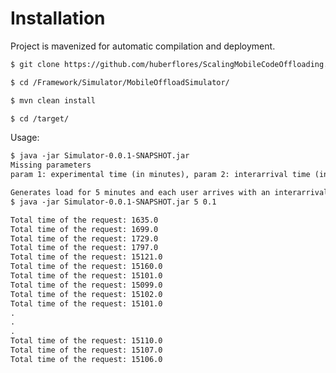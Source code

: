 Installation
============

Project is mavenized for automatic compilation and deployment.


```xml
$ git clone https://github.com/huberflores/ScalingMobileCodeOffloading.git
````

```xml
$ cd /Framework/Simulator/MobileOffloadSimulator/
````

```xml
$ mvn clean install
````

```xml
$ cd /target/
````

Usage:

```xml
$ java -jar Simulator-0.0.1-SNAPSHOT.jar 
Missing parameters
param 1: experimental time (in minutes), param 2: interarrival time (in seconds)
````

```xml
Generates load for 5 minutes and each user arrives with an interarrival rate of 0.1
$ java -jar Simulator-0.0.1-SNAPSHOT.jar 5 0.1

Total time of the request: 1635.0
Total time of the request: 1699.0
Total time of the request: 1729.0
Total time of the request: 1797.0
Total time of the request: 15121.0
Total time of the request: 15160.0
Total time of the request: 15101.0
Total time of the request: 15099.0
Total time of the request: 15102.0
Total time of the request: 15101.0
.
.
.
Total time of the request: 15110.0
Total time of the request: 15107.0
Total time of the request: 15106.0
````

